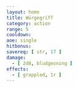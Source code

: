 ```yaml
---
layout: home
title: Würgegriff
category: action
range: 5
cooldown: 
aoe: single
hitbonus:
savereq: [ str, 17 ]
damage:
  - [ 2d8, bludgeoning ]
effects:
  - [ grappled, 1r ]
---
```

